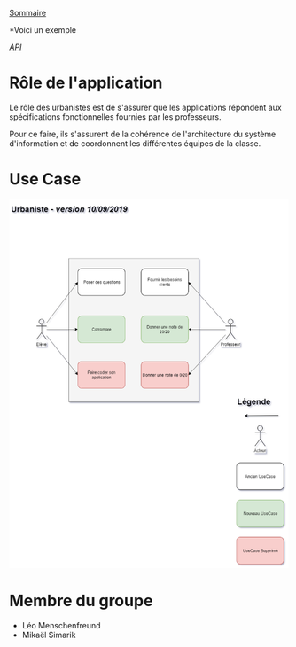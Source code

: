 [Sommaire](https://ursi-2020.github.io/Documentation/)

*Voici un exemple 

*[API](api.md)*

# Rôle de l'application

Le rôle des urbanistes est de s'assurer que les applications répondent aux spécifications fonctionnelles fournies par les professeurs.

Pour ce faire, ils s'assurent de la cohérence de l'architecture du système d'information et de coordonnent les différentes équipes de la classe.

# Use Case

![use case](img/use-case.png)

# Membre du groupe

* Léo Menschenfreund
* Mikaël Simarik
